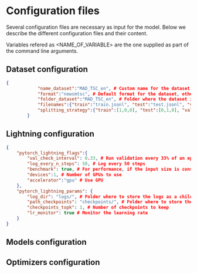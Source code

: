 # Configuration files

Several configuration files are necessary as input for the model.
Below we describe the different configuration files and their content.

Variables refered as <NAME_OF_VARIABLE> are the one supplied as part of the command line arguments.

## Dataset configuration

~~~ json
{
            "name_dataset":"MAD_TSC_en", # Custom name for the dataset
            "format":"newsmtsc", # Default format for the dataset, other format were not used as part of paper experiments
            "folder_dataset":"MAD_TSC_en", # Folder where the dataset is located relative to $SCRATCH_DATA
            "filenames":{"train":"train.jsonl", "test":"test.jsonl", "validation":"validation.jsonl"}, # Filenames for the different splits, not all splits may be supplied
            "splitting_strategy":{"train":[1,0,0], "test":[0,1,0], "validation":[0,0,1]} # Determine the proportion of train / test / validation data to use for each split, shouldn't be modified if all splits are supplied as filenames
        }
~~~

## Lightning configuration

~~~ json
{
    "pytorch_lightning_flags":{
        "val_check_interval": 0.33, # Run validation every 33% of an epoch
        "log_every_n_steps": 50, # Log every 50 steps
        "benchmark": true, # For performance, if the input size is constant
        "devices":1, # Number of GPUs to use
        "accelerator":"gpu" # Use GPU
    },
    "pytorch_lightning_params": {
        "log_dir": "logs/", # Folder where to store the logs as a children to $EXPERIMENT_DIR/<SUB_PATH_FINAL_FOLDER>/<NAME_EXPERIMENT>
        "path_checkpoints": "checkpoints/", # Folder where to store the checkpoints as a children to $EXPERIMENT_DIR/<SUB_PATH_FINAL_FOLDER>/<NAME_EXPERIMENT>
        "checkpoints_topk": 1, # Number of checkpoints to keep
        "lr_monitor": true # Monitor the learning rate
    }
}
~~~

## Models configuration

## Optimizers configuration


